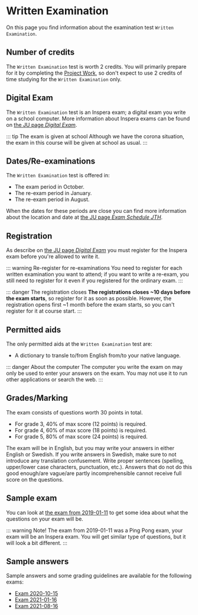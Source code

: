 # Written Examination
On this page you find information about the examination test `Written Examination`.

## Number of credits
The `Written Examination` test is worth 2 credits. You will primarily prepare for it by completing the [Project Work](project-work/), so don't expect to use 2 credits of time studying for the `Written Examination` only.

## Digital Exam
The `Written Examination` test is an Inspera exam; a digital exam you write on a school computer. More information about Inspera exams can be found on [the JU page *Digital Exam*](https://ju.se/student/en/digital-exam.html).

::: tip The exam is given at school
Although we have the corona situation, the exam in this course will be given at school as usual.
:::

## Dates/Re-examinations
The `Written Examination` test is offered in:

* The exam period in October.
* The re-exam period in January.
* The re-exam period in August.

When the dates for these periods are close you can find more information about the location and date at [the JU page *Exam Schedule JTH*](https://ju.se/student/en/studies/examination/exam-schedule-jth.html).

## Registration
As describe on [the JU page *Digital Exam*](https://ju.se/student/en/digital-exam.html) you must register for the Inspera exam before you're allowed to write it.

::: warning Re-register for re-examinations
You need to register for each written examination you want to attend; if you want to write a re-exam, you still need to register for it even if you registered for the ordinary exam.
:::

::: danger The registration closes
**The registrations closes ~10 days before the exam starts**, so register for it as soon as possible. However, the registration opens first ~1 month before the exam starts, so you can't register for it at course start.
:::

## Permitted aids
The only permitted aids at the `Written Examination` test are:

* A dictionary to transle to/from English from/to your native language.

::: danger About the computer
The computer you write the exam on may only be used to enter your answers on the exam. You may not use it to run other applications or search the web.
:::

## Grades/Marking
The exam consists of questions worth 30 points in total.

* For grade 3, 40% of max score (12 points) is required.
* For grade 4, 60% of max score (18 points) is required.
* For grade 5, 80% of max score (24 points) is required.

The exam will be in English, but you may write your answers in either English or Swedish. If you write answers in Swedish, make sure to not introduce any translation confusement. Write proper sentences (spelling, upper/lower case characters, punctuation, etc.). Answers that do not do this good enough/are vague/are partly incomprehensible cannot receive full score on the questions.

## Sample exam
You can look at [the exam from 2019-01-11](static-files/exam-2019-01-11.pdf) to get some idea about what the questions on your exam will be.

::: warning Note!
The exam from 2019-01-11 was a Ping Pong exam, your exam will be an Inspera exam. You will get similar type of questions, but it will look a bit different.
:::

## Sample answers
Sample answers and some grading guidelines are available for the following exams:

* [Exam 2020-10-15](./exam-2020-10-15-sample-answers/)
* [Exam 2021-01-16](./exam-2021-01-16-sample-answers/)
* [Exam 2021-08-16](./exam-2021-08-16-sample-answers/)